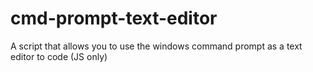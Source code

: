 # cmd-prompt-text-editor
A script that allows you to use the windows command prompt as a text editor to code (JS only)
